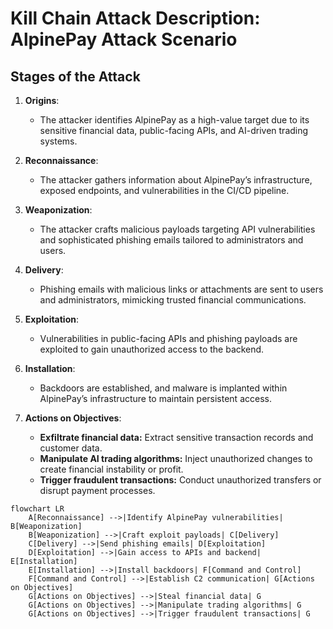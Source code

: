 # Kill Chain Attack Description: AlpinePay Attack Scenario

## **Stages of the Attack**

1. **Origins**:
   - The attacker identifies AlpinePay as a high-value target due to its sensitive financial data, public-facing APIs, and AI-driven trading systems.

2. **Reconnaissance**:
   - The attacker gathers information about AlpinePay’s infrastructure, exposed endpoints, and vulnerabilities in the CI/CD pipeline.

3. **Weaponization**:
   - The attacker crafts malicious payloads targeting API vulnerabilities and sophisticated phishing emails tailored to administrators and users.

4. **Delivery**:
   - Phishing emails with malicious links or attachments are sent to users and administrators, mimicking trusted financial communications.

5. **Exploitation**:
   - Vulnerabilities in public-facing APIs and phishing payloads are exploited to gain unauthorized access to the backend.

6. **Installation**:
   - Backdoors are established, and malware is implanted within AlpinePay’s infrastructure to maintain persistent access.

7. **Actions on Objectives**:
   - **Exfiltrate financial data:** Extract sensitive transaction records and customer data.
   - **Manipulate AI trading algorithms:** Inject unauthorized changes to create financial instability or profit.
   - **Trigger fraudulent transactions:** Conduct unauthorized transfers or disrupt payment processes.

```mermaid
flowchart LR
    A[Reconnaissance] -->|Identify AlpinePay vulnerabilities| B[Weaponization]
    B[Weaponization] -->|Craft exploit payloads| C[Delivery]
    C[Delivery] -->|Send phishing emails| D[Exploitation]
    D[Exploitation] -->|Gain access to APIs and backend| E[Installation]
    E[Installation] -->|Install backdoors| F[Command and Control]
    F[Command and Control] -->|Establish C2 communication| G[Actions on Objectives]
    G[Actions on Objectives] -->|Steal financial data| G
    G[Actions on Objectives] -->|Manipulate trading algorithms| G
    G[Actions on Objectives] -->|Trigger fraudulent transactions| G

